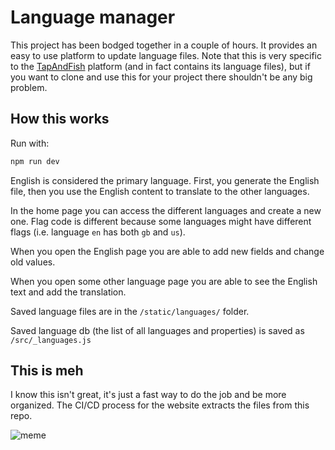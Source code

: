 # Language manager

This project has been bodged together in a couple of hours. It provides an easy to use platform to update language files. Note that this is very specific to the [TapAndFish](https://tapandfish.com) platform (and in fact contains its language files), but if you want to clone and use this for your project there shouldn't be any big problem.

## How this works

Run with:
```bash
npm run dev
```

English is considered the primary language. First, you generate the English file, then you use the English content to translate to the other languages.

In the home page you can access the different languages and create a new one. Flag code is different because some languages might have different flags (i.e. language `en` has both `gb` and `us`).

When you open the English page you are able to add new fields and change old values.

When you open some other language page you are able to see the English text and add the translation.

Saved language files are in the `/static/languages/` folder.

Saved language db (the list of all languages and properties) is saved as `/src/_languages.js`

## This is meh

I know this isn't great, it's just a fast way to do the job and be more organized. The CI/CD process for the website extracts the files from this repo.


![meme](https://i.imgur.com/mpUMTxF.jpeg)
